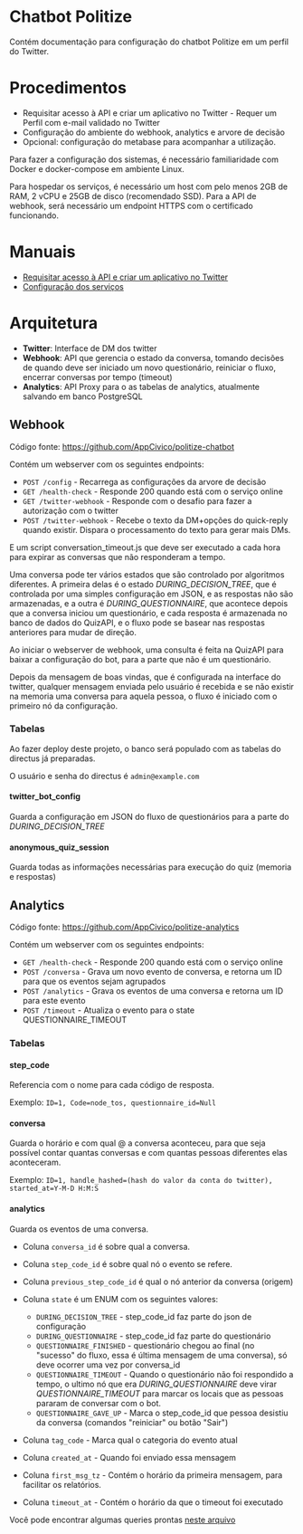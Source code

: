 # Chatbot Politize

Contém documentação para configuração do chatbot Politize em um perfil do Twitter.

# Procedimentos

- Requisitar acesso à API e criar um aplicativo no Twitter - Requer um Perfil com e-mail validado no Twitter
- Configuração do ambiente do webhook, analytics e arvore de decisão
- Opcional: configuração do metabase para acompanhar a utilização.

Para fazer a configuração dos sistemas, é necessário familiaridade com Docker e docker-compose em ambiente Linux.

Para hospedar os serviços, é necessário um host com pelo menos 2GB de RAM, 2 vCPU e 25GB de disco (recomendado SSD).
Para a API de webhook, será necessário um endpoint HTTPS com o certificado funcionando.


# Manuais

* [Requisitar acesso à API e criar um aplicativo no Twitter](twitter-app.md)
* [Configuração dos serviços](installing-services.md)

# Arquitetura

* **Twitter**: Interface de DM dos twitter
* **Webhook**: API que gerencia o estado da conversa, tomando decisões de quando deve ser iniciado um novo questionário, reiniciar o fluxo, encerrar conversas por tempo (timeout)
* **Analytics**: API Proxy para o as tabelas de analytics, atualmente salvando em banco PostgreSQL


## Webhook

Código fonte: https://github.com/AppCivico/politize-chatbot


Contém um webserver com os seguintes endpoints:

* `POST /config` - Recarrega as configurações da arvore de decisão
* `GET /health-check` - Responde 200 quando está com o serviço online
* `GET /twitter-webhook` - Responde com o desafio para fazer a autorização com o twitter
* `POST /twitter-webhook` - Recebe o texto da DM+opções do quick-reply quando existir. Dispara o processamento do texto para gerar mais DMs.

E um script conversation_timeout.js que deve ser executado a cada hora para expirar as conversas que não responderam a tempo.

Uma conversa pode ter vários estados que são controlado por algoritmos diferentes. A primeira delas é o estado *DURING_DECISION_TREE*, que é controlada por uma simples configuração em JSON, e as respostas não são armazenadas, e a outra é *DURING_QUESTIONNAIRE*, que acontece depois que a conversa iniciou um questionário, e cada resposta é armazenada no banco de dados do QuizAPI, e o fluxo pode se basear nas respostas anteriores para mudar de direção.

Ao iniciar o webserver de webhook, uma consulta é feita na QuizAPI para baixar a configuração do bot, para a parte que não é um questionário.

Depois da mensagem de boas vindas, que é configurada na interface do twitter, qualquer mensagem enviada pelo usuário é recebida e se não existir na memoria uma conversa para aquela pessoa, o fluxo é iniciado com o primeiro nó da configuração.


### Tabelas

Ao fazer deploy deste projeto, o banco será populado com as tabelas do directus já preparadas.

O usuário e senha do directus é `admin@example.com`

#### twitter_bot_config

Guarda a configuração em JSON do fluxo de questionários para a parte do *DURING_DECISION_TREE*

#### anonymous_quiz_session

Guarda todas as informações necessárias para execução do quiz (memoria e respostas)



## Analytics

Código fonte: https://github.com/AppCivico/politize-analytics

Contém um webserver com os seguintes endpoints:

* `GET /health-check` - Responde 200 quando está com o serviço online
* `POST /conversa` - Grava um novo evento de conversa, e retorna um ID para que os eventos sejam agrupados
* `POST /analytics` - Grava os eventos de uma conversa e retorna um ID para este evento
* `POST /timeout` - Atualiza o evento para o state QUESTIONNAIRE_TIMEOUT

### Tabelas

#### step_code

Referencia com o nome para cada código de resposta.

Exemplo:
    `ID=1, Code=node_tos, questionnaire_id=Null`


#### conversa

Guarda o horário e com qual @ a conversa aconteceu, para que seja possível contar quantas conversas e com quantas pessoas diferentes elas aconteceram.

Exemplo:
    `ID=1, handle_hashed=(hash do valor da conta do twitter), started_at=Y-M-D H:M:S`

#### analytics

Guarda os eventos de uma conversa.

* Coluna `conversa_id` é sobre qual a conversa.
* Coluna `step_code_id` é sobre qual nó o evento se refere.
* Coluna `previous_step_code_id` é qual o nó anterior da conversa (origem)
* Coluna `state` é um ENUM com os seguintes valores:

    * `DURING_DECISION_TREE` - step_code_id faz parte do json de configuração
    * `DURING_QUESTIONNAIRE` - step_code_id faz parte do questionário
    * `QUESTIONNAIRE_FINISHED` - questionário chegou ao final (no "sucesso" do fluxo, essa é última mensagem de uma conversa), só deve ocorrer uma vez por conversa_id
    * `QUESTIONNAIRE_TIMEOUT` - Quando o questionário não foi respondido a tempo, o ultimo nó que era *DURING_QUESTIONNAIRE* deve virar *QUESTIONNAIRE_TIMEOUT* para marcar os locais que as pessoas pararam de conversar com o bot.
    * `QUESTIONNAIRE_GAVE_UP` - Marca o step_code_id que pessoa desistiu da conversa (comandos "reiniciar" ou botão "Sair")

* Coluna `tag_code` - Marca qual o categoria do evento atual
* Coluna `created_at` - Quando foi enviado essa mensagem
* Coluna `first_msg_tz` - Contém o horário da primeira mensagem, para facilitar os relatórios.
* Coluna `timeout_at` - Contém o horário da que o timeout foi executado

Você pode encontrar algumas queries prontas [neste arquivo](analytics.sql)
